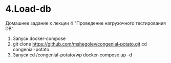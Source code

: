 # 4.Load-db
Домашнее задание к лекции 4 "Проведение нагрузочного тестирования DB".
1. Запуск docker-compose 
2. git clone https://github.com/mshegolev/congenial-potato.git cd congenial-potato
3. Запуск cd /congenial-potato/wp docker-compose up -d

